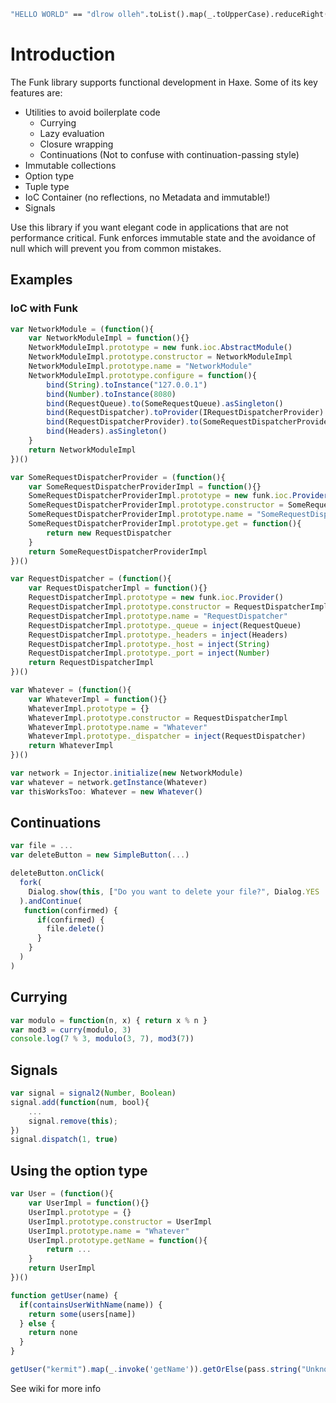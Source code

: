 ```haxe
"HELLO WORLD" == "dlrow olleh".toList().map(_.toUpperCase).reduceRight(_.plus_).get()
```

# Introduction
The Funk library supports functional development in Haxe. Some of its key features are:

* Utilities to avoid boilerplate code
  * Currying
  * Lazy evaluation
  * Closure wrapping
  * Continuations (Not to confuse with continuation-passing style)
* Immutable collections
* Option type
* Tuple type
* IoC Container (no reflections, no Metadata and immutable!)
* Signals

Use this library if you want elegant code in applications that are not performance critical. Funk enforces immutable state and the avoidance of null which will prevent you from common mistakes.

## Examples
### IoC with Funk
```javascript
var NetworkModule = (function(){
	var NetworkModuleImpl = function(){}
	NetworkModuleImpl.prototype = new funk.ioc.AbstractModule()
	NetworkModuleImpl.prototype.constructor = NetworkModuleImpl
	NetworkModuleImpl.prototype.name = "NetworkModule"
	NetworkModuleImpl.prototype.configure = function(){
		bind(String).toInstance("127.0.0.1")
	    bind(Number).toInstance(8080)
	    bind(RequestQueue).to(SomeRequestQueue).asSingleton()
	    bind(RequestDispatcher).toProvider(IRequestDispatcherProvider)
	    bind(RequestDispatcherProvider).to(SomeRequestDispatcherProvider)
	    bind(Headers).asSingleton()
	}
	return NetworkModuleImpl
})()

var SomeRequestDispatcherProvider = (function(){
	var SomeRequestDispatcherProviderImpl = function(){}
	SomeRequestDispatcherProviderImpl.prototype = new funk.ioc.Provider()
	SomeRequestDispatcherProviderImpl.prototype.constructor = SomeRequestDispatcherProviderImpl
	SomeRequestDispatcherProviderImpl.prototype.name = "SomeRequestDispatcherProvider"
	SomeRequestDispatcherProviderImpl.prototype.get = function(){
		return new RequestDispatcher
	}
	return SomeRequestDispatcherProviderImpl
})()

var RequestDispatcher = (function(){
	var RequestDispatcherImpl = function(){}
	RequestDispatcherImpl.prototype = new funk.ioc.Provider()
	RequestDispatcherImpl.prototype.constructor = RequestDispatcherImpl
	RequestDispatcherImpl.prototype.name = "RequestDispatcher"
	RequestDispatcherImpl.prototype._queue = inject(RequestQueue)
	RequestDispatcherImpl.prototype._headers = inject(Headers)
	RequestDispatcherImpl.prototype._host = inject(String)
	RequestDispatcherImpl.prototype._port = inject(Number)
	return RequestDispatcherImpl
})()

var Whatever = (function(){
	var WhateverImpl = function(){}
	WhateverImpl.prototype = {}
	WhateverImpl.prototype.constructor = RequestDispatcherImpl
	WhateverImpl.prototype.name = "Whatever"
	WhateverImpl.prototype._dispatcher = inject(RequestDispatcher)
	return WhateverImpl
})()

var network = Injector.initialize(new NetworkModule)
var whatever = network.getInstance(Whatever)
var thisWorksToo: Whatever = new Whatever()
```

## Continuations
```javascript
var file = ...
var deleteButton = new SimpleButton(...)

deleteButton.onClick(
  fork(
    Dialog.show(this, ["Do you want to delete your file?", Dialog.YES | Dialog.NO])
  ).andContinue(
   function(confirmed) {
      if(confirmed) {
        file.delete()
      }
    }
  )
)
```

## Currying
```javascript
var modulo = function(n, x) { return x % n }
var mod3 = curry(modulo, 3)
console.log(7 % 3, modulo(3, 7), mod3(7))
```

## Signals
```javascript
var signal = signal2(Number, Boolean)
signal.add(function(num, bool){
	...
	signal.remove(this);
})
signal.dispatch(1, true)
```

## Using the option type
```javascript
var User = (function(){
	var UserImpl = function(){}
	UserImpl.prototype = {}
	UserImpl.prototype.constructor = UserImpl
	UserImpl.prototype.name = "Whatever"
	UserImpl.prototype.getName = function(){
		return ...
	}
	return UserImpl
})()

function getUser(name) {
  if(containsUserWithName(name)) {
    return some(users[name])
  } else {
    return none
  }
}

getUser("kermit").map(_.invoke('getName')).getOrElse(pass.string("Unknown User"))
```

See wiki for more info